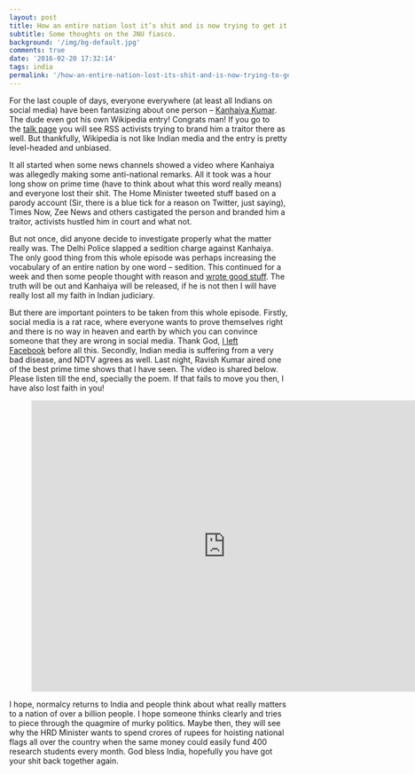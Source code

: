 ```yaml
---
layout: post
title: How an entire nation lost it’s shit and is now trying to get it back?
subtitle: Some thoughts on the JNU fiasco.
background: '/img/bg-default.jpg'
comments: true
date: '2016-02-20 17:32:14'
tags: india
permalink: '/how-an-entire-nation-lost-its-shit-and-is-now-trying-to-get-it-back/'
---
```


For the last couple of days, everyone everywhere (at least all Indians on social media) have been fantasizing about one person – [Kanhaiya Kumar](http://t.umblr.com/redirect?z=https%3A%2F%2Fen.wikipedia.org%2Fwiki%2FKanhaiya_Kumar&t=MWYxNDBiNDZhYWUwODlkYjQ3ZGVkNjU5NTk3YmY4ODc5NzE4YjU0MSw0VjRsQzVPVA%3D%3D&b=t%3Alc4dFy-mVsG-Bcj7rRxdAQ&p=http%3A%2F%2Fkharkhowaoxomiya.tumblr.com%2Fpost%2F139660294700%2Fhow-an-entire-nation-lost-its-shit-and-is-now&m=1). The dude even got his own Wikipedia entry! Congrats man! If you go to the [talk page](http://t.umblr.com/redirect?z=https%3A%2F%2Fen.wikipedia.org%2Fwiki%2FTalk%3AKanhaiya_Kumar&t=ZGM1NzBkYjdiMzU2NzY5OGJhMmJiZmI2ODQ1ZTM3OTM4YWE2MTMyZSw0VjRsQzVPVA%3D%3D&b=t%3Alc4dFy-mVsG-Bcj7rRxdAQ&p=http%3A%2F%2Fkharkhowaoxomiya.tumblr.com%2Fpost%2F139660294700%2Fhow-an-entire-nation-lost-its-shit-and-is-now&m=1) you will see RSS activists trying to brand him a traitor there as well. But thankfully, Wikipedia is not like Indian media and the entry is pretty level-headed and unbiased.

It all started when some news channels showed a video where Kanhaiya was allegedly making some anti-national remarks. All it took was a hour long show on prime time (have to think about what this word really means) and everyone lost their shit. The Home Minister tweeted stuff based on a parody account (Sir, there is a blue tick for a reason on Twitter, just saying), Times Now, Zee News and others castigated the person and branded him a traitor, activists hustled him in court and what not.

But not once, did anyone decide to investigate properly what the matter really was. The Delhi Police slapped a sedition charge against Kanhaiya. The only good thing from this whole episode was perhaps increasing the vocabulary of an entire nation by one word – sedition. This continued for a week and then some people thought with reason and [wrote good stuff](http://t.umblr.com/redirect?z=http%3A%2F%2Fthewire.in%2F2016%2F02%2F19%2Fon-kanhaiya-it-is-time-to-stand-up-and-be-counted-22039%2F&t=NGNhYTRjM2M3ODdjMTBiY2E0MGJlMzkxYjM2ZDA1NGVmYjI1M2VjZiw0VjRsQzVPVA%3D%3D&b=t%3Alc4dFy-mVsG-Bcj7rRxdAQ&p=http%3A%2F%2Fkharkhowaoxomiya.tumblr.com%2Fpost%2F139660294700%2Fhow-an-entire-nation-lost-its-shit-and-is-now&m=1). The truth will be out and Kanhaiya will be released, if he is not then I will have really lost all my faith in Indian judiciary.

But there are important pointers to be taken from this whole episode. Firstly, social media is a rat race, where everyone wants to prove themselves right and there is no way in heaven and earth by which you can convince someone that they are wrong in social media. Thank God, [I left Facebook](http://t.umblr.com/redirect?z=http%3A%2F%2Fblog.kharkhowa.com%2Fpost%2F135126070285%2Fgiving-up-on-facebook-and-other-such-bullshit&t=NDAyNDQ4MGEzMzVkOThhNzU5MDhhMzJkMmRlOTRkMDYxMTlkMzc2Yyw0VjRsQzVPVA%3D%3D&b=t%3Alc4dFy-mVsG-Bcj7rRxdAQ&p=http%3A%2F%2Fkharkhowaoxomiya.tumblr.com%2Fpost%2F139660294700%2Fhow-an-entire-nation-lost-its-shit-and-is-now&m=1) before all this. Secondly, Indian media is suffering from a very bad disease, and NDTV agrees as well. Last night, Ravish Kumar aired one of the best prime time shows that I have seen. The video is shared below. Please listen till the end, specially the poem. If that fails to move you then, I have also lost faith in you!

<figure class="tmblr-embed tmblr-full"><iframe allowfullscreen="allowfullscreen" data-mce-fragment="1" frameborder="0" height="525" id="youtube_iframe" src="https://www.youtube.com/embed/shZf-NrSbu0?feature=oembed&enablejsapi=1&origin=https://safe.txmblr.com&wmode=opaque" width="700"></iframe></figure>I hope, normalcy returns to India and people think about what really matters to a nation of over a billion people. I hope someone thinks clearly and tries to piece through the quagmire of murky politics. Maybe then, they will see why the HRD Minister wants to spend crores of rupees for hoisting national flags all over the country when the same money could easily fund 400 research students every month. God bless India, hopefully you have got your shit back together again.

</div>
